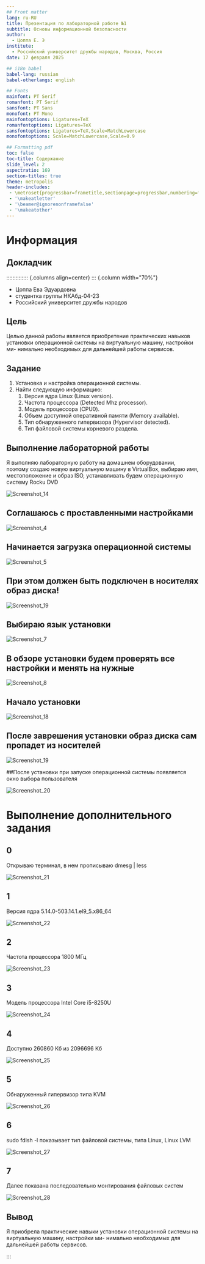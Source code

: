 ```yaml
---
## Front matter
lang: ru-RU
title: Презентация по лабораторной работе №1
subtitle: Основы информационной безопасности
author:
  - Цоппа Е. Э
institute:
  - Российский университет дружбы народов, Москва, Россия
date: 17 февраля 2025

## i18n babel
babel-lang: russian
babel-otherlangs: english

## Fonts
mainfont: PT Serif
romanfont: PT Serif
sansfont: PT Sans
monofont: PT Mono
mainfontoptions: Ligatures=TeX
romanfontoptions: Ligatures=TeX
sansfontoptions: Ligatures=TeX,Scale=MatchLowercase
monofontoptions: Scale=MatchLowercase,Scale=0.9

## Formatting pdf
toc: false
toc-title: Содержание
slide_level: 2
aspectratio: 169
section-titles: true
theme: metropolis
header-includes:
 - \metroset{progressbar=frametitle,sectionpage=progressbar,numbering=fraction}
 - '\makeatletter'
 - '\beamer@ignorenonframefalse'
 - '\makeatother'
---
```


# Информация

## Докладчик

:::::::::::::: {.columns align=center}
::: {.column width="70%"}

  * Цоппа Ева Эдуардовна
  * студентка группы НКАбд-04-23
  * Российский университет дружбы народов
  

## Цель

Целью данной работы является приобретение практических навыков
установки операционной системы на виртуальную машину, настройки ми-
нимально необходимых для дальнейшей работы сервисов.

## Задание

1. Установка и настройка операционной системы.
2. Найти следующую информацию:
	1. Версия ядра Linux (Linux version).
	2. Частота процессора (Detected Mhz processor).
	3. Модель процессора (CPU0).
	4. Объем доступной оперативной памяти (Memory available).
	5. Тип обнаруженного гипервизора (Hypervisor detected).
	6. Тип файловой системы корневого раздела.

## Выполнение лабораторной работы

Я выполняю лабораторную работу на домашнем оборудовании, поэтому создаю новую виртуальную машину в VirtualBox, выбираю имя, местоположение  и образ ISO, устанавливать будем операционную систему Rocku DVD

![Screenshot_14](https://github.com/user-attachments/assets/e7b9e197-365b-452b-8249-fc0157756d10)


## Соглашаюсь с проставленными настройками

![Screenshot_4](https://github.com/user-attachments/assets/8aa309d0-f060-4149-a623-ee7e2ccf569f)


## Начинается загрузка операционной системы 

![Screenshot_5](https://github.com/user-attachments/assets/fd622b9b-d554-47c9-a508-1370a817dccb)


## При этом должен быть подключен в носителях образ диска!

![Screenshot_19](https://github.com/user-attachments/assets/fa213a1e-d509-48c4-a090-159815a6a05c)


## Выбираю язык установки 

![Screenshot_7](https://github.com/user-attachments/assets/90d95405-079d-4d9d-8989-aa65653768a9)


## В обзоре установки будем проверять все настройки и менять на нужные 

![Screenshot_8](https://github.com/user-attachments/assets/0640529f-67ef-4d56-b971-49611793a743)


## Начало установки 

![Screenshot_18](https://github.com/user-attachments/assets/d30c9ea0-5ddc-4c7c-98cd-03546f64d17d)


## После заврешения установки образ диска сам пропадет из носителей 

![Screenshot_19](https://github.com/user-attachments/assets/5b782aee-9abd-4416-b4e0-38f3b7280588)


##После установки при запуске операционной системы появляется окно выбора пользователя 

![Screenshot_20](https://github.com/user-attachments/assets/2398da34-b983-4b51-b82f-546468a99538)



# Выполнение дополнительного задания

## 0

Открываю терминал, в нем прописываю dmesg | less 

![Screenshot_21](https://github.com/user-attachments/assets/37effcd5-1281-4188-a78c-a9f57140936d)


## 1

Версия ядра 5.14.0-503.14.1.el9_5.x86_64 

![Screenshot_22](https://github.com/user-attachments/assets/fb7bf6c3-5686-415e-a51b-c26d0e46c3e3)


## 2

Частота процессора 1800 МГц 

![Screenshot_23](https://github.com/user-attachments/assets/35b507f7-8016-4bd0-a999-4cc88db815fe)


## 3

Модель процессора Intel Core i5-8250U 

![Screenshot_24](https://github.com/user-attachments/assets/0c413ce0-cad7-4d5e-965e-02eb865f24a5)


## 4

Доступно 260860 Кб из 2096696 Кб 

![Screenshot_25](https://github.com/user-attachments/assets/fa22e2fd-d6e0-400d-ad4e-a920e09449bb)


## 5

Обнаруженный гипервизор типа KVM 

![Screenshot_26](https://github.com/user-attachments/assets/3e85d0f9-bfb1-4e1d-aca4-59117280973e)


## 6

sudo fdish -l показывает тип файловой системы, типа Linux, Linux LVM 

![Screenshot_27](https://github.com/user-attachments/assets/edf99d1b-133d-4f56-8a43-096ee6beecf5)

## 7

Далее показана последовательно монтирования файловых систем 

![Screenshot_28](https://github.com/user-attachments/assets/5f7a1efd-a44c-49c4-a155-2cc20656a91f)


## Вывод

Я приобрела практические навыки
установки операционной системы на виртуальную машину, настройки ми-
нимально необходимых для дальнейшей работы сервисов.

:::

